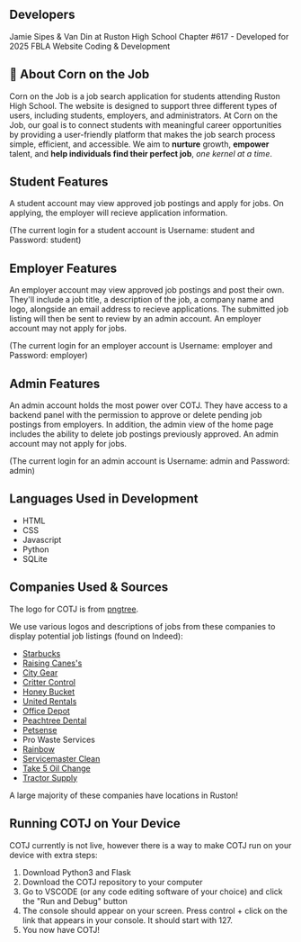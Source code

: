 ## Developers
Jamie Sipes & Van Din at Ruston High School Chapter #617 - Developed for 2025 FBLA Website Coding & Development 

## 🌽 About Corn on the Job
Corn on the Job is a job search application for students attending Ruston High School. The website is designed to support three different types of users, including students, employers, and administrators. At Corn on the Job, our goal is to connect students with meaningful career opportunities by providing a user-friendly platform that makes the job search process simple, efficient, and accessible. We aim to **nurture** growth, **empower** talent, and **help individuals find their perfect job**, *one kernel at a time*.

## Student Features
A student account may view approved job postings and apply for jobs. On applying, the employer will recieve application information. 

(The current login for a student account is Username: student and Password: student)

## Employer Features
An employer account may view approved job postings and post their own. They'll include a job title, a description of the job, a company name and logo, alongside an email address to recieve applications. The submitted job listing will then be sent to review by an admin account. An employer account may not apply for jobs.

(The current login for an employer account is Username: employer and Password: employer)

## Admin Features
An admin account holds the most power over COTJ. They have access to a backend panel with the permission to approve or delete pending job postings from employers. In addition, the admin view of the home page includes the ability to delete job postings previously approved. An admin account may not apply for jobs.

(The current login for an admin account is Username: admin and Password: admin)

## Languages Used in Development
- HTML
- CSS
- Javascript
- Python
- SQLite

## Companies Used & Sources
The logo for COTJ is from [pngtree](https://pngtree.com/freepng/cartoon-corn_8733013.html).

We use various logos and descriptions of jobs from these companies to display potential job listings (found on Indeed):
- [Starbucks](https://www.indeed.com/viewjob?jk=97de534844035712&from=shareddesktop_copy)
- [Raising Canes's](https://www.indeed.com/viewjob?jk=ad0f44add5f163cd&from=shareddesktop_copy)
- [City Gear](https://www.indeed.com/viewjob?jk=ad4c153b41df8a8d&from=shareddesktop_copy)
- [Critter Control](https://www.linkedin.com/jobs/view/wildlife-repair-exclusion-technician-at-critter-control-4173163878/?refId=tnNJyHKfL14QIFJjWal6%2Fg%3D%3D&trackingId=SCIspjRJfWqeXuXvUOKdyA%3D%3D)
- [Honey Bucket](https://www.indeed.com/cmp/Honey-Bucket-1/jobs?jk=dd85990bb3db27c5&start=0)
- [United Rentals](https://www.indeed.com/viewjob?jk=2a9961bb9bbc7f4a&from=shareddesktop_copy)
- [Office Depot](https://www.indeed.com/viewjob?jk=5366ea078dc889a4&from=shareddesktop_copy)
- [Peachtree Dental](https://www.indeed.com/viewjob?jk=c1a8f4250e0d43c9&from=shareddesktop_copy)
- [Petsense](https://www.indeed.com/viewjob?jk=9c1f675aa6a0319a&from=shareddesktop_copy)
- Pro Waste Services
- [Rainbow](https://www.indeed.com/viewjob?jk=9d97f95603a4dea1&from=shareddesktop_copy)
- [Servicemaster Clean](https://www.indeed.com/viewjob?jk=a54513f85b95a59d&from=shareddesktop_copy)
- [Take 5 Oil Change](https://www.indeed.com/viewjob?jk=19f391b0d103b465&from=shareddesktop_copy)
- [Tractor Supply](https://www.indeed.com/viewjob?jk=c996671d59d9c92a&from=shareddesktop_copy)

A large majority of these companies have locations in Ruston!

## Running COTJ on Your Device
COTJ currently is not live, however there is a way to make COTJ run on your device with extra steps:
1. Download Python3 and Flask
2. Download the COTJ repository to your computer
3. Go to VSCODE (or any code editing software of your choice) and click the "Run and Debug" button
4. The console should appear on your screen. Press control + click on the link that appears in your console. It should start with 127.
5. You now have COTJ!